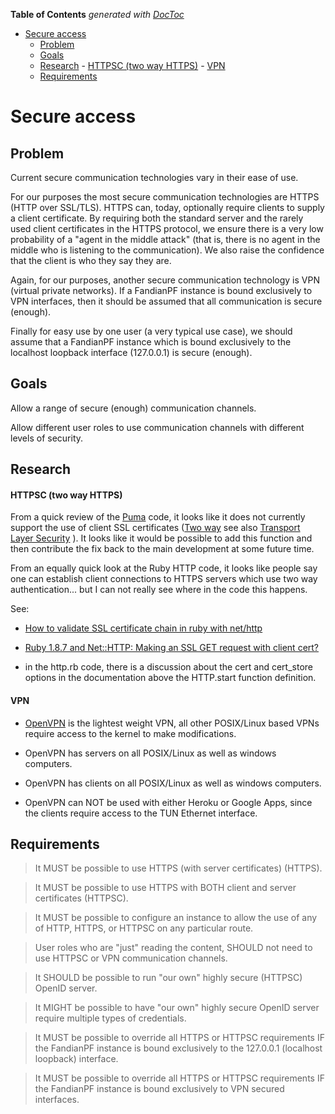 **Table of Contents**  *generated with [DocToc](http://doctoc.herokuapp.com/)*

- [Secure access](#secure-access)
	- [Problem](#problem)
	- [Goals](#goals)
	- [Research](#research)
			- [HTTPSC (two way HTTPS)](#httpsc-two-way-https)
			- [VPN](#vpn)
	- [Requirements](#requirements)

# Secure access

## Problem

Current secure communication technologies vary in their ease of use.

For our purposes the most secure communication technologies are HTTPS
(HTTP over SSL/TLS).  HTTPS can, today, optionally require clients to
supply a client certificate.  By requiring both the standard server and
the rarely used client certificates in the HTTPS protocol, we ensure
there is a very low probability of a "agent in the middle attack" (that
is, there is no agent in the middle who is listening to the
communication). We also raise the confidence that the client is who
they say they are.

Again, for our purposes, another secure communication technology is VPN
(virtual private networks).  If a FandianPF instance is bound
exclusively to VPN interfaces, then it should be assumed that all
communication is secure (enough).

Finally for easy use by one user (a very typical use case), we should
assume that a FandianPF instance which is bound exclusively to the
localhost loopback interface (127.0.0.1) is secure (enough).

## Goals

Allow a range of secure (enough) communication channels.

Allow different user roles to use communication channels with different
levels of security.

## Research

#### HTTPSC (two way HTTPS)

From a quick review of the [Puma](http://puma.io/) code, it looks like
it does not currently support the use of client SSL certificates ([Two
way](http://en.wikipedia.org/wiki/Mutual_authentication) see also
[Transport Layer
Security](http://en.wikipedia.org/wiki/Secure_Sockets_Layer) ). It
looks like it would be possible to add this function and then
contribute the fix back to the main development at some future time.

From an equally quick look at the Ruby HTTP code, it looks like people
say one can establish client connections to HTTPS servers which use two
way authentication... but I can not really see where in the code this
happens.

See:

 * [How to validate SSL certificate chain in ruby with 
net/http](http://stackoverflow.com/questions/2507902/how-to-validate-ssl-certificate-chain-in-ruby-with-net-http)

 * [Ruby 1.8.7 and Net::HTTP: Making an SSL GET request with client 
cert?](http://stackoverflow.com/questions/8991036/ruby-1-8-7-and-nethttp-making-an-ssl-get-request-with-client-cert)

 * in the http.rb code, there is a discussion about the cert and
cert_store options in the documentation above the HTTP.start function
definition.

#### VPN

 * [OpenVPN](http://openvpn.net/) is the lightest weight VPN, all other
POSIX/Linux based VPNs require access to the kernel to make
modifications.

 * OpenVPN has servers on all POSIX/Linux as well as windows computers.

 * OpenVPN has clients on all POSIX/Linux as well as windows computers.

 * OpenVPN can NOT be used with either Heroku or Google Apps, since the
clients require access to the TUN Ethernet interface.

## Requirements

> It MUST be possible to use HTTPS (with server certificates) (HTTPS).

> It MUST be possible to use HTTPS with BOTH client and server
> certificates (HTTPSC).

> It MUST be possible to configure an instance to allow the use of any
> of HTTP, HTTPS, or HTTPSC on any particular route.

> User roles who are "just" reading the content, SHOULD not need to use
> HTTPSC or VPN communication channels.

> It SHOULD be possible to run "our own" highly secure (HTTPSC) OpenID
> server.

> It MIGHT be possible to have "our own" highly secure OpenID server
> require multiple types of credentials.

> It MUST be possible to override all HTTPS or HTTPSC requirements IF
> the FandianPF instance is bound exclusively to the 127.0.0.1
> (localhost loopback) interface.

> It MUST be possible to override all HTTPS or HTTPSC requirements IF
> the FandianPF instance is bound exclusively to VPN secured
> interfaces.


